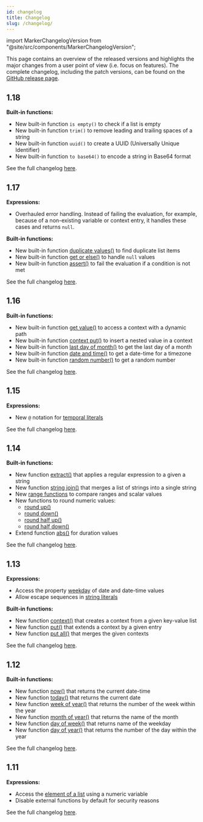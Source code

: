 ```yaml
---
id: changelog 
title: Changelog 
slug: /changelog/
---
```


import MarkerChangelogVersion from "@site/src/components/MarkerChangelogVersion";

This page contains an overview of the released versions and highlights the major changes from a user
point of view (i.e. focus on features). The complete changelog, including the patch
versions, can be found on the [GitHub release page](https://github.com/camunda/feel-scala/releases).

## 1.18

<MarkerChangelogVersion versionZeebe="8.6.0" versionC7="not yet" />

**Built-in functions:**

* New built-in
  function `is empty()`
  to check if a list is empty
* New built-in
  function `trim()`
  to remove leading and trailing spaces of a string
* New built-in
  function `uuid()`
  to create a UUID (Universally Unique Identifier)
* New built-in
  function `to base64()`
  to encode a string in Base64 format

See the full changelog [here](https://github.com/camunda/feel-scala/releases/tag/1.18.0).

## 1.17

<MarkerChangelogVersion versionZeebe="8.3.0" versionC7="7.21.0" />

**Expressions:**

* Overhauled error handling. Instead of failing the evaluation, for example, because of a non-existing
  variable or context entry, it handles these cases and returns `null`. 

**Built-in functions:**

* New built-in
  function [duplicate values()](https://docs.camunda.io/docs/components/modeler/feel/builtin-functions/feel-built-in-functions-list#duplicate-valueslist)
  to find duplicate list items
* New built-in
  function [get or else()](https://docs.camunda.io/docs/components/modeler/feel/builtin-functions/feel-built-in-functions-boolean#get-or-elsevalue-default)
  to handle `null` values
* New built-in
  function [assert()](https://docs.camunda.io/docs/components/modeler/feel/builtin-functions/feel-built-in-functions-boolean#assertvalue-condition)
  to fail the evaluation if a condition is not met

See the full changelog [here](https://github.com/camunda/feel-scala/releases/tag/1.17.0).

## 1.16

<MarkerChangelogVersion versionZeebe="8.2.0" versionC7="7.20.0" />


**Built-in functions:**

* New built-in function [get value()](https://docs.camunda.io/docs/components/modeler/feel/builtin-functions/feel-built-in-functions-context#get-valuecontext-keys) to access a context with a dynamic path
* New built-in function [context put()](https://docs.camunda.io/docs/components/modeler/feel/builtin-functions/feel-built-in-functions-context#context-putcontext-keys-value) to insert a nested value in a context
* New built-in function [last day of month()](https://docs.camunda.io/docs/components/modeler/feel/builtin-functions/feel-built-in-functions-temporal#last-day-of-monthdate) to get the last day of a month
* New built-in function [date and time()](https://docs.camunda.io/docs/components/modeler/feel/builtin-functions/feel-built-in-functions-conversion#date-and-timedate-timezone) to get a date-time for a timezone
* New built-in function [random number()](https://docs.camunda.io/docs/components/modeler/feel/builtin-functions/feel-built-in-functions-numeric#random-number) to get a random number

See the full changelog [here](https://github.com/camunda/feel-scala/releases/tag/1.16.0).

## 1.15

<MarkerChangelogVersion versionZeebe="8.1.0" versionC7="7.19.0" />

**Expressions:**

* New `@` notation for [temporal literals](https://docs.camunda.io/docs/components/modeler/feel/language-guide/feel-temporal-expressions#literal)

See the full changelog [here](https://github.com/camunda/feel-scala/releases/tag/1.15.0).

## 1.14

<MarkerChangelogVersion versionZeebe="1.3.1" versionC7="7.18.0" />

**Built-in functions:**

* New function [extract()](https://docs.camunda.io/docs/components/modeler/feel/builtin-functions/feel-built-in-functions-string#extractstring-pattern)
  that applies a regular expression to a given a string
* New
  function [string join()](https://docs.camunda.io/docs/components/modeler/feel/builtin-functions/feel-built-in-functions-list#string-joinlist)
  that merges a list of strings into a single string
* New [range functions](https://docs.camunda.io/docs/components/modeler/feel/builtin-functions/feel-built-in-functions-range) to compare
  ranges and scalar values
* New functions to round numeric values:
  * [round up()](https://docs.camunda.io/docs/components/modeler/feel/builtin-functions/feel-built-in-functions-numeric#round-upn-scale)
  * [round down()](https://docs.camunda.io/docs/components/modeler/feel/builtin-functions/feel-built-in-functions-numeric#round-downn-scale)
  * [round half up()](https://docs.camunda.io/docs/components/modeler/feel/builtin-functions/feel-built-in-functions-numeric#round-half-upn-scale)
  * [round half down()](https://docs.camunda.io/docs/components/modeler/feel/builtin-functions/feel-built-in-functions-numeric#round-half-downn-scale)
* Extend function [abs()](https://docs.camunda.io/docs/components/modeler/feel/builtin-functions/feel-built-in-functions-temporal#absn) for
  duration values

See the full changelog [here](https://github.com/camunda/feel-scala/releases/tag/1.14.0).

## 1.13

<MarkerChangelogVersion versionZeebe="1.0.0" versionC7="7.15.0" />

**Expressions:**

* Access the property [weekday](https://docs.camunda.io/docs/components/modeler/feel/language-guide/feel-temporal-expressions#properties)
  of date and date-time values
* Allow escape sequences in [string literals](https://docs.camunda.io/docs/components/modeler/feel/language-guide/feel-data-types#string)

**Built-in functions:**

* New
  function [context()](https://docs.camunda.io/docs/components/modeler/feel/builtin-functions/feel-built-in-functions-conversion#contextentries)
  that creates a context from a given key-value list
* New function [put()](https://docs.camunda.io/docs/components/modeler/feel/builtin-functions/feel-built-in-functions-context#context-putcontext-key-value) that
  extends a context by a given entry
* New
  function [put all()](https://docs.camunda.io/docs/components/modeler/feel/builtin-functions/feel-built-in-functions-context#context-mergecontexts)
  that merges the given contexts

See the full changelog [here](https://github.com/camunda/feel-scala/releases/tag/1.13.0).

## 1.12

<MarkerChangelogVersion versionZeebe="0.25.0" versionC7="7.14.0" />

**Built-in functions:**

* New function [now()](https://docs.camunda.io/docs/components/modeler/feel/builtin-functions/feel-built-in-functions-temporal#now) that
  returns the current date-time
* New function [today()](https://docs.camunda.io/docs/components/modeler/feel/builtin-functions/feel-built-in-functions-temporal#today)
  that returns the current date
* New
  function [week of year()](https://docs.camunda.io/docs/components/modeler/feel/builtin-functions/feel-built-in-functions-temporal#week-of-yeardate)
  that returns the number of the week within the year
* New
  function [month of year()](https://docs.camunda.io/docs/components/modeler/feel/builtin-functions/feel-built-in-functions-temporal#month-of-yeardate)
  that returns the name of the month
* New
  function [day of week()](https://docs.camunda.io/docs/components/modeler/feel/builtin-functions/feel-built-in-functions-temporal#day-of-weekdate)
  that returns name of the weekday
* New
  function [day of year()](https://docs.camunda.io/docs/components/modeler/feel/builtin-functions/feel-built-in-functions-temporal#day-of-yeardate)
  that returns the number of the day within the year

See the full changelog [here](https://github.com/camunda/feel-scala/releases/tag/1.12.0).


## 1.11

<MarkerChangelogVersion versionZeebe="0.23.0" versionC7="7.13.0" />

**Expressions:**

* Access the [element of a list](https://docs.camunda.io/docs/components/modeler/feel/language-guide/feel-list-expressions#get-element) using a numeric variable
* Disable external functions by default for security reasons

See the full changelog [here](https://github.com/camunda/feel-scala/releases/tag/1.11.0).
